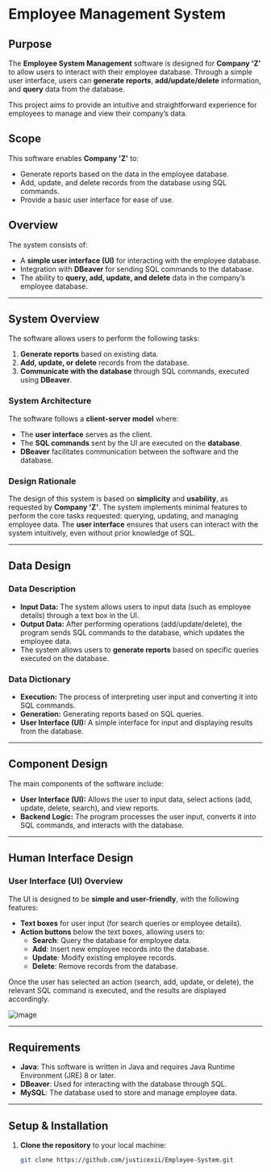 # Employee Management System

## Purpose

The **Employee System Management** software is designed for **Company 'Z'** to allow users to interact with their employee database. Through a simple user interface, users can **generate reports**, **add/update/delete** information, and **query** data from the database.

This project aims to provide an intuitive and straightforward experience for employees to manage and view their company’s data.

## Scope

This software enables **Company 'Z'** to:
- Generate reports based on the data in the employee database.
- Add, update, and delete records from the database using SQL commands.
- Provide a basic user interface for ease of use.

## Overview

The system consists of:
- A **simple user interface (UI)** for interacting with the employee database.
- Integration with **DBeaver** for sending SQL commands to the database.
- The ability to **query, add, update, and delete** data in the company’s employee database.

---

## System Overview

The software allows users to perform the following tasks:
1. **Generate reports** based on existing data.
2. **Add, update, or delete** records from the database.
3. **Communicate with the database** through SQL commands, executed using **DBeaver**.

### System Architecture

The software follows a **client-server model** where:
- The **user interface** serves as the client.
- The **SQL commands** sent by the UI are executed on the **database**.
- **DBeaver** facilitates communication between the software and the database.

### Design Rationale

The design of this system is based on **simplicity** and **usability**, as requested by **Company 'Z'**. The system implements minimal features to perform the core tasks requested: querying, updating, and managing employee data. The **user interface** ensures that users can interact with the system intuitively, even without prior knowledge of SQL.

---

## Data Design

### Data Description

- **Input Data:** The system allows users to input data (such as employee details) through a text box in the UI.
- **Output Data:** After performing operations (add/update/delete), the program sends SQL commands to the database, which updates the employee data.
- The system allows users to **generate reports** based on specific queries executed on the database.

### Data Dictionary

- **Execution:** The process of interpreting user input and converting it into SQL commands.
- **Generation:** Generating reports based on SQL queries.
- **User Interface (UI):** A simple interface for input and displaying results from the database.

---

## Component Design

The main components of the software include:
- **User Interface (UI):** Allows the user to input data, select actions (add, update, delete, search), and view reports.
- **Backend Logic:** The program processes the user input, converts it into SQL commands, and interacts with the database.

---

## Human Interface Design

### User Interface (UI) Overview

The UI is designed to be **simple and user-friendly**, with the following features:
- **Text boxes** for user input (for search queries or employee details).
- **Action buttons** below the text boxes, allowing users to:
  - **Search**: Query the database for employee data.
  - **Add**: Insert new employee records into the database.
  - **Update**: Modify existing employee records.
  - **Delete**: Remove records from the database.

Once the user has selected an action (search, add, update, or delete), the relevant SQL command is executed, and the results are displayed accordingly.

![image](https://github.com/user-attachments/assets/e1d7dcd3-917e-449d-83ae-05889f213b66)


---

## Requirements

- **Java**: This software is written in Java and requires Java Runtime Environment (JRE) 8 or later.
- **DBeaver**: Used for interacting with the database through SQL.
- **MySQL**: The database used to store and manage employee data.

---

## Setup & Installation

1. **Clone the repository** to your local machine:
   ```bash
   git clone https://github.com/justicexii/Employee-System.git
